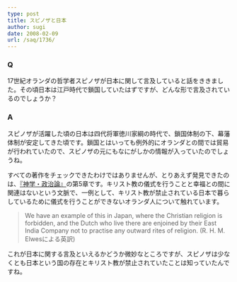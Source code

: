 ```yaml
---
type: post
title: スピノザと日本
author: sugi
date: 2008-02-09
url: /saq/1736/
---
```

### Q

17世紀オランダの哲学者スピノザが日本に関して言及していると話をききました。その頃日本は江戸時代で鎖国していたはずですが、どんな形で言及されているのでしょうか？

### A

スピノザが活躍した頃の日本は四代将軍徳川家綱の時代で、鎖国体制の下、幕藩体制が安定してきた頃です。鎖国とはいっても例外的にオランダとの間では貿易が行われていたので、スピノザの元にもなにがしかの情報が入っていたのでしょうね。

すべての著作をチェックできたわけではありませんが、とりあえず発見できたのは、<a href="http://www.yesselman.com/ttpelws1.htm" onclick="_gaq.push(['_trackEvent', 'outbound-article', 'http://www.yesselman.com/ttpelws1.htm', '『神学・政治論』']);" >『神学・政治論』</a>の第5章です。キリスト教の儀式を行うことと幸福との間に関連はないという文脈で、一例として、キリスト教が禁止されている日本で暮らしているために儀式を行うことができないオランダ人について触れています。

> We have an example of this in Japan, where the Christian religion is forbidden, and the Dutch who live there are enjoined by their East India Company not to practise any outward rites of religion. (R. H. M. Elwesによる英訳)

これが日本に関する言及といえるかどうか微妙なところですが、スピノザは少なくとも日本という国の存在とキリスト教が禁止されていたことは知っていたんですね。

